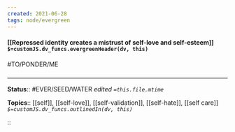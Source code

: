 ```yaml
---
created: 2021-06-28
tags: node/evergreen
---
```


#### [[Repressed identity creates a mistrust of self-love and self-esteem]] `$=customJS.dv_funcs.evergreenHeader(dv, this)`

#TO/PONDER/ME 

### <hr class="footnote"/>

**Status**:: #EVER/SEED/WATER 
*edited `=this.file.mtime`*

**Topics**:: [[self]], [[self-love]], [[self-validation]], [[self-hate]], [[self care]]
*`$=customJS.dv_funcs.outlinedIn(dv, this)`*


::